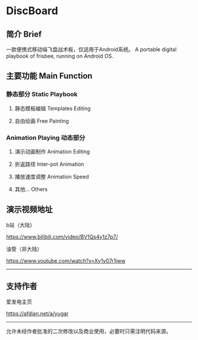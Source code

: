 # DiscBoard

## 简介 Brief
一款便携式移动端飞盘战术板，仅适用于Android系统。
A portable digital playbook of frisbee, running on Android OS.

## 主要功能 Main Function

### 静态部分 Static Playbook
1. 静态模板编辑 Templates Editing

2. 自由绘画 Free Painting

### Animation Playing 动态部分
1. 演示动画制作 Animation Editing

2. 折返路径 Inter-pot Animation

3. 播放速度调整 Animation Speed

4. 其他... Others

## 演示视频地址
b站（大陆）

https://www.bilibili.com/video/BV1Qs4y1z7p7/

油管（非大陆）

https://www.youtube.com/watch?v=Xy1y07r1jww

---

## 支持作者
爱发电主页

https://afdian.net/a/yugar

---

允许未经作者批准的二次修改以及商业使用，必要时只需注明代码来源。
